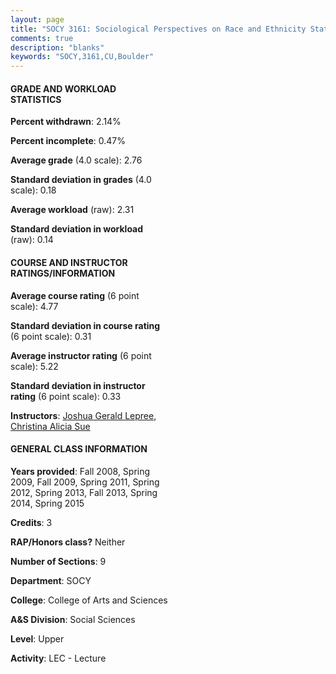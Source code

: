 ```yaml
---
layout: page
title: "SOCY 3161: Sociological Perspectives on Race and Ethnicity Statistics"
comments: true
description: "blanks"
keywords: "SOCY,3161,CU,Boulder"
---
```

<head>
<script src="https://ajax.googleapis.com/ajax/libs/jquery/2.1.3/jquery.min.js"></script>
<script src="https://dl.dropboxusercontent.com/s/pc42nxpaw1ea4o9/highcharts.js?dl=0"></script>
<!-- <script src="../assets/js/highcharts.js"></script> -->
<style type="text/css">@font-face {
	font-family: "Bebas Neue";
	src: url(https://www.filehosting.org/file/details/544349/BebasNeue Regular.otf) format("opentype");
	}
	h1.Bebas { 
		font-family: "Bebas Neue", Verdana, Tahoma;
	}
</style>
</head>
<body>
	<div id="container" style="float: right; width: 45%; height: 88%; margin-left: 2.5%; margin-right: 2.5%;"></div>
	<script language="JavaScript">
		$(document).ready(function() {
		var chart = {type: 'column'};
		var title = {text: 'Grade Distribution'};
		var xAxis = {categories: ['A','B','C','D','F'],crosshair: true};
		var yAxis = {min: 0,title: {text: 'Percentage'}};
		var tooltip = {headerFormat: '<center><b><span style="font-size:20px">{point.key}</span></b></center>',
		               pointFormat: '<td style="padding:0"><b>{point.y:.1f}%</b></td>',
		               footerFormat: '</table>',shared: true,useHTML: true};
		var plotOptions = {column: {pointPadding: 0.0,borderWidth: 0}};  
		var credits = {enabled: false};var series= [{name: 'Percent',data: [25.23,37.68,27.75,8.65,0.69,]}];
		var json = {};
		json.chart = chart;
		json.title = title;
		json.tooltip = tooltip;
		json.xAxis = xAxis;
		json.yAxis = yAxis;  
		json.series = series;
		json.plotOptions = plotOptions;  
		json.credits = credits;
		$('#container').highcharts(json);
	});
	</script>
</body>
			   
#### GRADE AND WORKLOAD STATISTICS

**Percent withdrawn**: 2.14%

**Percent incomplete**: 0.47%

**Average grade** (4.0 scale): 2.76

**Standard deviation in grades** (4.0 scale): 0.18

**Average workload** (raw): 2.31

**Standard deviation in workload** (raw): 0.14

#### COURSE AND INSTRUCTOR RATINGS/INFORMATION

**Average course rating** (6 point scale): 4.77

**Standard deviation in course rating** (6 point scale): 0.31

**Average instructor rating** (6 point scale): 5.22

**Standard deviation in instructor rating** (6 point scale): 0.33

**Instructors**: <a href='../../instructors/Joshua_Gerald_Lepree'>Joshua Gerald Lepree</a>, <a href='../../instructors/Christina_Alicia_Sue'>Christina Alicia Sue</a>

#### GENERAL CLASS INFORMATION

**Years provided**: Fall 2008, Spring 2009, Fall 2009, Spring 2011, Spring 2012, Spring 2013, Fall 2013, Spring 2014, Spring 2015

**Credits**: 3

**RAP/Honors class?** Neither

**Number of Sections**: 9

**Department**: SOCY

**College**: College of Arts and Sciences

**A&S Division**: Social Sciences

**Level**: Upper

**Activity**: LEC - Lecture
